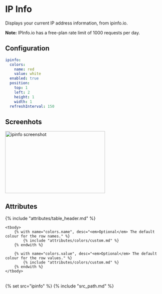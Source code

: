 # IP Info

Displays your current IP address information, from ipinfo.io.

**Note:** IPInfo.io has a free-plan rate limit of 1000 requests per day.

## Configuration

```yaml
ipinfo:
  colors:
    name: red
    value: white
  enabled: true
  position:
    top: 1
    left: 2
    height: 1
    width: 1
  refreshInterval: 150
```

## Screenhots

<img class="screenshot" src="/assets/modules/ipinfo.png" width="320" height="199" alt="ipinfo screenshot" />

## Attributes

<table>
    {% include "attributes/table_header.md" %}

    <tbody>
        {% with name="colors.name", desc="<em>Optional</em> The default colour for the row names." %}
            {% include "attributes/colors/custom.md" %}
        {% endwith %}

        {% with name="colors.value", desc="<em>Optional</em> The default colour for the row values." %}
            {% include "attributes/colors/custom.md" %}
        {% endwith %}
    </tbody>
</table>

{% set src="ipinfo" %}
{% include "src_path.md" %}